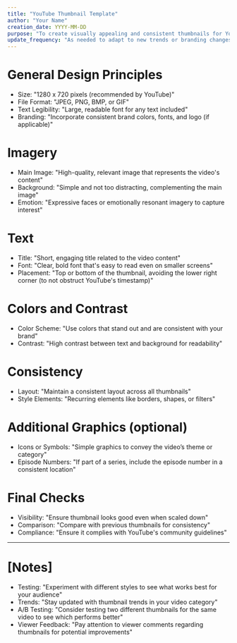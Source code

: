 ```yaml
---
title: "YouTube Thumbnail Template"
author: "Your Name"
creation_date: YYYY-MM-DD
purpose: "To create visually appealing and consistent thumbnails for YouTube videos"
update_frequency: "As needed to adapt to new trends or branding changes"
---
```


# General Design Principles
- Size: "1280 x 720 pixels (recommended by YouTube)"
- File Format: "JPEG, PNG, BMP, or GIF"
- Text Legibility: "Large, readable font for any text included"
- Branding: "Incorporate consistent brand colors, fonts, and logo (if applicable)"

# Imagery
- Main Image: "High-quality, relevant image that represents the video's content"
- Background: "Simple and not too distracting, complementing the main image"
- Emotion: "Expressive faces or emotionally resonant imagery to capture interest"

# Text
- Title: "Short, engaging title related to the video content"
- Font: "Clear, bold font that's easy to read even on smaller screens"
- Placement: "Top or bottom of the thumbnail, avoiding the lower right corner (to not obstruct YouTube's timestamp)"

# Colors and Contrast
- Color Scheme: "Use colors that stand out and are consistent with your brand"
- Contrast: "High contrast between text and background for readability"

# Consistency
- Layout: "Maintain a consistent layout across all thumbnails"
- Style Elements: "Recurring elements like borders, shapes, or filters"

# Additional Graphics (optional)
- Icons or Symbols: "Simple graphics to convey the video’s theme or category"
- Episode Numbers: "If part of a series, include the episode number in a consistent location"

# Final Checks
- Visibility: "Ensure thumbnail looks good even when scaled down"
- Comparison: "Compare with previous thumbnails for consistency"
- Compliance: "Ensure it complies with YouTube's community guidelines"

---

# [Notes]
- Testing: "Experiment with different styles to see what works best for your audience"
- Trends: "Stay updated with thumbnail trends in your video category"
- A/B Testing: "Consider testing two different thumbnails for the same video to see which performs better"
- Viewer Feedback: "Pay attention to viewer comments regarding thumbnails for potential improvements"
